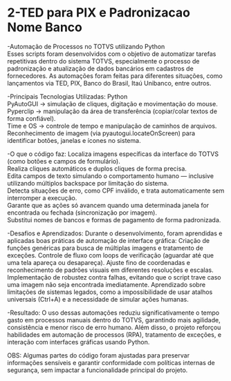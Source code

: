 # 2-TED para PIX e Padronizacao Nome Banco

-Automação de Processos no TOTVS utilizando Python  
Esses scripts foram desenvolvidos com o objetivo de automatizar tarefas repetitivas dentro do sistema TOTVS, especialmente o processo de padronização e atualização de dados bancários em cadastros de fornecedores.
As automações foram feitas para diferentes situações, como lançamentos via TED, PIX, Banco do Brasil, Itaú Unibanco, entre outros.  

-Principais Tecnologias Utilizadas:
Python  
PyAutoGUI → simulação de cliques, digitação e movimentação do mouse.  
Pyperclip → manipulação da área de transferência (copiar/colar textos de forma confiável).  
Time e OS → controle de tempo e manipulação de caminhos de arquivos.  
Reconhecimento de imagem (via pyautogui.locateOnScreen) para identificar botões, janelas e ícones no sistema.

-O que o código faz:
Localiza imagens específicas da interface do TOTVS (como botões e campos de formulário).  
Realiza cliques automáticos e duplos cliques de forma precisa.  
Edita campos de texto simulando o comportamento humano — inclusive utilizando múltiplos backspace por limitação do sistema.  
Detecta situações de erro, como CPF inválido, e trata automaticamente sem interromper a execução.  
Garante que as ações só avancem quando uma determinada janela for encontrada ou fechada (sincronização por imagem).  
Substitui nomes de bancos e formas de pagamento de forma padronizada.  

-Desafios e Aprendizados:
Durante o desenvolvimento, foram aprendidas e aplicadas boas práticas de automação de interface gráfica:  Criação de funções genéricas para busca de múltiplas imagens e tratamento de exceções.  Controle de fluxo com loops de verificação (aguardar até que uma tela apareça ou desapareça).  Ajuste fino de coordenadas e reconhecimento de padrões visuais em diferentes resoluções e escalas.  Implementação de robustez contra falhas, evitando que o script trave caso uma imagem não seja encontrada imediatamente.  Aprendizado sobre limitações de sistemas legados, como a impossibilidade de usar atalhos universais (Ctrl+A) e a necessidade de simular ações humanas.  

-Resultado:
O uso dessas automações reduziu significativamente o tempo gasto em processos manuais dentro do TOTVS, garantindo mais agilidade, consistência e menor risco de erro humano. Além disso, o projeto reforçou habilidades em automação de processos (RPA), tratamento de exceções, e interação com interfaces gráficas usando Python.

OBS: Algumas partes do código foram ajustadas para preservar informações sensíveis e garantir conformidade com políticas internas de segurança, sem impactar a funcionalidade principal do projeto.
